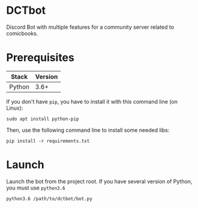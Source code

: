 # DCTbot
Discord Bot with multiple features for a community server related to comicbooks.

# Prerequisites

| Stack        | Version  |
|--------------|----------|
| Python       | 3.6+     |

If you don't have `pip`, you have to install it with this command line (on Linux):
```
sudo apt install python-pip
```

Then, use the following command line to install some needed libs:
```
pip install -r requirements.txt
```

# Launch
Launch the bot from the project root. If you have several version of Python, you must use `python3.6`
```
python3.6 /path/to/dctbot/bot.py
```
